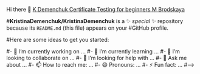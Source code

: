 Hi there 👋
[K Demenchuk Certificate Testing for beginners M Brodskaya](https://user-images.githubusercontent.com/109207045/183989151-aff05b01-bc30-45e8-baf8-e9e53b1a7bc3.jpg)

#**KristinaDemenchuk/KristinaDemenchuk** is a ✨ _special_ ✨ repository because its `README.md` (this file) appears on your #GitHub profile.

#Here are some ideas to get you started:

#- 🔭 I’m currently working on ...
#- 🌱 I’m currently learning ...
#- 👯 I’m looking to collaborate on ...
#- 🤔 I’m looking for help with ...
#- 💬 Ask me about ...
#- 📫 How to reach me: ...
#- 😄 Pronouns: ...
#- ⚡ Fun fact: ...
#-->
